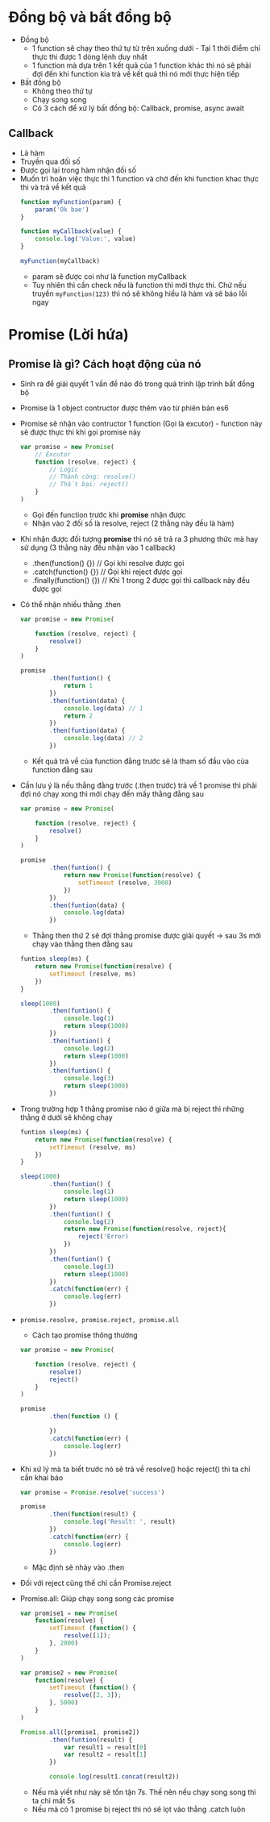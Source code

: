 # Đồng bộ và bất đồng bộ 
- Đồng bộ
    - 1 function sẽ chạy theo thứ tự từ trên xuống dưới - Tại 1 thời điểm chỉ thực thi được 1 dòng lệnh duy nhất 
    - 1 function mà dựa trên 1 kết quả của 1 function khác thì nó sẽ phải đợi đến khi function kia trả về kết quả thì nó mới thực hiện tiếp 
- Bất đồng bộ
    - Không theo thứ tự
    - Chạy song song
    - Có 3 cách để xử lý bất đồng bộ: Callback, promise, async await
    

## Callback 
- Là hàm 
- Truyền qua đối số 
- Được gọi lại trong hàm nhận đối số
- Muốn trì hoãn việc thực thi 1 function và chờ đến khi function khac thực thi và trả về kết quả 
    ```js
    function myFunction(param) {
        param('Ok bae')
    }

    function myCallback(value) {
        console.log('Value:', value)
    }

    myFunction(myCallback)
    ```
    - param sẽ được coi như là function myCallback 
    - Tuy nhiên thì cần check nếu là function thì mới thực thi. Chứ nếu truyền `myFunction(123)` thì nó sẽ không hiểu là hàm và sẽ báo lỗi ngay

# Promise (Lời hứa)
## Promise là gì? Cách hoạt động của nó
- Sinh ra để giải quyết 1 vấn đề nào đó trong quá trình lập trình bất đồng bộ
- Promise là 1 object contructor được thêm vào từ phiên bản es6
- Promise sẽ nhận vào contructor 1 function (Gọi là excutor) - function này sẽ được thực thi khi gọi promise này 
    ```js
    var promise = new Promise(
        // Excutor
        function (resolve, reject) {
            // Logic 
            // Thành công: resolve()
            // Thất bại: reject()
        }
    )
    ```
    - Gọi đến function trước khi **promise** nhận được
    - Nhận vào 2 đối số là resolve, reject (2 thằng này đều là hàm)
- Khi nhận được đối tượng **promise** thì nó sẽ trả ra 3 phương thức mà hay sử dụng (3 thằng này đều nhận vào 1 callback)
    - .then(function() {}) // Gọi khi resolve được gọi
    - .catch(function() {}) // Gọi khi reject được gọi
    - .finally(function() {}) // Khi 1 trong 2 được gọi thì callback này đều được gọi
- Có thể nhận nhiều thằng .then
    ```js
    var promise = new Promise(

        function (resolve, reject) {
            resolve()
        }
    )

    promise
            .then(funtion() {
                return 1
            })
            .then(funtion(data) {
                console.log(data) // 1
                return 2
            })
            .then(funtion(data) {
                console.log(data) // 2
            })
    ```
    - Kết quả trả về của function đằng trước sẽ là tham số đầu vào của function đằng sau
- Cần lưu ý là nếu thằng đằng trước (.then trước) trả về 1 promise thì phải đợi nó chạy xong thì mới chạy đến mấy thằng đằng sau
    ```js
    var promise = new Promise(

        function (resolve, reject) {
            resolve()
        }
    )

    promise
            .then(funtion() {
                return new Promise(function(resolve) {
                    setTimeout (resolve, 3000)
                })
            })
            .then(funtion(data) {
                console.log(data)
            })
    ```
    - Thằng then thứ 2 sẽ đợi thằng promise được giải quyết -> sau 3s mới chạy vào thằng then đằng sau

    ```js
    funtion sleep(ms) {
        return new Promise(function(resolve) {
            setTimeout (resolve, ms)
        })
    }

    sleep(1000)
            .then(funtion() {
                console.log(1)
                return sleep(1000)
            })
            .then(funtion() {
                console.log(2)
                return sleep(1000)
            })
            .then(funtion() {
                console.log(3)
                return sleep(1000)
            })
    ```
- Trong trường hợp 1 thằng promise nào ở giữa mà bị reject thì những thằng ở dưới sẽ không chạy 
    ```js
    funtion sleep(ms) {
        return new Promise(function(resolve) {
            setTimeout (resolve, ms)
        })
    }

    sleep(1000)
            .then(funtion() {
                console.log(1)
                return sleep(1000)
            })
            .then(funtion() {
                console.log(2)
                return new Promise(function(resolve, reject){
                    reject('Error)
                }) 
            })
            .then(funtion() {
                console.log(3)
                return sleep(1000)
            })
            .catch(function(err) {
                console.log(err)
            })
    ```
- `promise.resolve, promise.reject, promise.all`
    - Cách tạo promise thông thường
    ```js
    var promise = new Promise(

        function (resolve, reject) {
            resolve() 
            reject()
        }
    )

    promise
            .then(function () {

            })
            .catch(function(err) {
                console.log(err)
            })
    ```
- Khi xử lý mà ta biết trước nó sẽ trả về resolve() hoặc reject() thì ta chỉ cần khai báo 
    ```js
    var promise = Promise.resolve('success')

    promise
            .then(function(result) {
                console.log('Result: ', result)
            })
            .catch(function(err) {
                console.log(err)
            })
    ```
    - Mặc định sẽ nhảy vào .then
- Đối với reject cũng thế chỉ cần Promise.reject
- Promise.all: Giúp chạy song song các promise
    ```js
    var promise1 = new Promise(
        function(resolve) {
            setTimeout (function() {
                resolve([1]);
            }, 2000)
        }
    )

    var promise2 = new Promise(
        function(resolve) {
            setTimeout (function() {
                resolve([2, 3]);
            }, 5000)
        }
    )

    Promise.all([promise1, promise2])
            .then(funtion(result) {
                var result1 = result[0]
                var result2 = result[1]
            })

            console.log(result1.concat(result2))
    ```
    - Nếu mà viết như này sẽ tốn tận 7s. Thế nên nếu chạy song song thì ta chỉ mất 5s 
    - Nếu mà có 1 promise bị reject thì nó sẽ lọt vào thằng .catch luôn